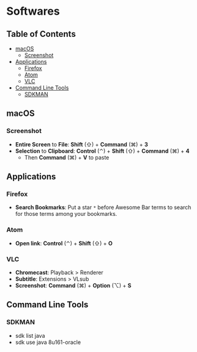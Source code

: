 # Softwares

## Table of Contents

<!-- START doctoc generated TOC please keep comment here to allow auto update -->
<!-- DON'T EDIT THIS SECTION, INSTEAD RE-RUN doctoc TO UPDATE -->


- [macOS](#macos)
  - [Screenshot](#screenshot)
- [Applications](#applications)
  - [Firefox](#firefox)
  - [Atom](#atom)
  - [VLC](#vlc)
- [Command Line Tools](#command-line-tools)
  - [SDKMAN](#sdkman)

<!-- END doctoc generated TOC please keep comment here to allow auto update -->


## macOS

### Screenshot

- **Entire Screen** to **File**: **Shift** (⇧) + **Command** (⌘) + **3**
- **Selection** to **Clipboard**: **Control** (⌃) + **Shift** (⇧) + **Command** (⌘) + **4**
	- Then **Command** (⌘) + **V** to paste


## Applications

### Firefox

- **Search Bookmarks**: Put a star `*` before Awesome Bar terms to search for those terms among your bookmarks.

### Atom

- **Open link**: **Control** (⌃) + **Shift** (⇧) + **O**

### VLC

- **Chromecast**: Playback > Renderer
- **Subtitle**: Extensions > VLsub
- **Screenshot**: **Command** (⌘) + **Option** (⌥) + **S**


## Command Line Tools

### SDKMAN

- sdk list java
- sdk use java 8u161-oracle
